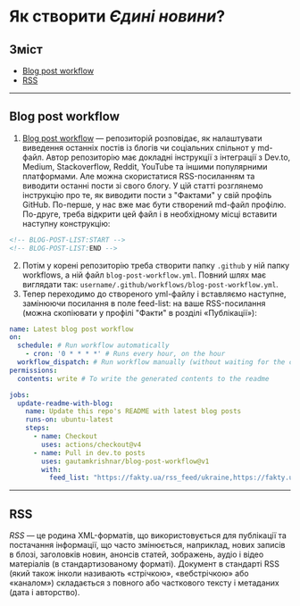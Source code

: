 # Як створити *Єдині новини*?
## Зміст
- [Blog post workflow](#blog-post-workflow)
- [RSS](#rss)
***
## Blog post workflow
1. [Blog post workflow](https://github.com/gautamkrishnar/blog-post-workflow) — репозиторій розповідає, як налаштувати виведення останніх постів із блогів чи соціальних спільнот у md-файл. Автор репозиторію має докладні інструкції з інтеграції з Dev.to, Medium, Stackoverflow, Reddit, YouTube та іншими популярними платформами. Але можна скористатися RSS-посиланням та виводити останні пости зі свого блогу. У цій статті розглянемо інструкцію про те, як виводити пости з "Фактами" у свій профіль GitHub. По-перше, у нас вже має бути створений md-файл профілю. По-друге, треба відкрити цей файл і в необхідному місці вставити наступну конструкцію:
```markdown
<!-- BLOG-POST-LIST:START -->
<!-- BLOG-POST-LIST:END -->
```
2. Потім у корені репозиторію треба створити папку  `.github` у ній папку  workflows, а ній файл  `blog-post-workflow.yml`. Повний шлях має виглядати так:  `username/.github/workflows/blog-post-workflow.yml`.
3. Тепер переходимо до створеного yml-файлу і вставляємо наступне, замінюючи посилання в поле  feed-list: на ваше RSS-посилання (можна скопіювати у профілі "Факти" в розділі «Публікації»):
```yaml
name: Latest blog post workflow
on:
  schedule: # Run workflow automatically
    - cron: '0 * * * *' # Runs every hour, on the hour
  workflow_dispatch: # Run workflow manually (without waiting for the cron to be called), through the GitHub Actions Workflow page directly
permissions:
  contents: write # To write the generated contents to the readme

jobs:
  update-readme-with-blog:
    name: Update this repo's README with latest blog posts
    runs-on: ubuntu-latest
    steps:
      - name: Checkout
        uses: actions/checkout@v4
      - name: Pull in dev.to posts
        uses: gautamkrishnar/blog-post-workflow@v1
        with:
          feed_list: "https://fakty.ua/rss_feed/ukraine,https://fakty.ua/rss_feed/show-business"
```
***
## RSS
*RSS* — це родина XML-форматів, що використовується для публікації та постачання інформації, що часто змінюється, наприклад, нових записів в блозі, заголовків новин, анонсів статей, зображень, аудіо і відео матеріалів (в стандартизованому форматі). Документ в стандарті RSS (який також інколи називають «стрічкою», «вебстрічкою» або «каналом») складається з повного або часткового тексту і метаданих (дата і авторство).
